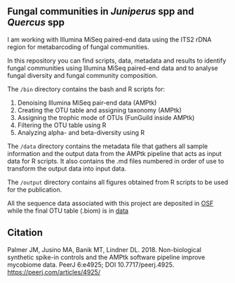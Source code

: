## Fungal communities in *Juniperus* spp and *Quercus* spp

I am working with Illumina MiSeq paired-end data using the ITS2 rDNA region for metabarcoding of fungal communities. 

In this repository you can find scripts, data, metadata and results to identify fungal communities using Illumina MiSeq paired-end data and to analyse fungal diversity and fungal community composition. 

The `/bin` directory contains the bash and R scripts for: 

1. Denoising Illumina MiSeq pair-end data (AMPtk)
2. Creating the OTU table and assigning taxonomy (AMPtk)
3. Assigning the trophic mode of OTUs (FunGuild inside AMPtk)
4. Filtering the OTU table using R
5. Analyzing alpha- and beta-diversity using R

The `/data` directory contains the metadata file that gathers all sample information and the output data from the AMPtk pipeline that acts as input data for R scripts. It also contains the .md files numbered in order of use to transform the output data into input data.  

The `/output` directory contains all figures obtained from R scripts to be used for the publication. 



All the sequence data associated with this project are deposited in [OSF](https://osf.io) while the final OTU table (.biom) is in [data](https://github.com/bc-anaisabel/juniperus_paper/tree/master/data)


## Citation
Palmer JM, Jusino MA, Banik MT, Lindner DL. 2018. Non-biological synthetic spike-in controls
        and the AMPtk software pipeline improve mycobiome data. PeerJ 6:e4925;
        DOI 10.7717/peerj.4925. https://peerj.com/articles/4925/
